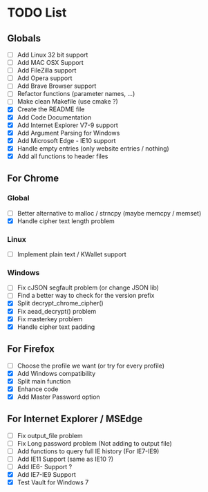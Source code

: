 # TODO List

## Globals 
- [ ] Add Linux 32 bit support
- [ ] Add MAC OSX Support
- [ ] Add FileZilla support
- [ ] Add Opera support
- [ ] Add Brave Browser support
- [ ] Refactor functions (parameter names, ...)
- [ ] Make clean Makefile (use cmake ?)
- [x] Create the README file
- [x] Add Code Documentation
- [x] Add Internet Explorer V7-9 support 
- [x] Add Argument Parsing for Windows
- [x] Add Microsoft Edge - IE10 support
- [x] Handle empty entries (only website entries / nothing)
- [x] Add all functions to header files

## For Chrome
### Global
- [ ] Better alternative to malloc / strncpy (maybe memcpy / memset)
- [x] Handle cipher text length problem
### Linux
- [ ] Implement plain text / KWallet support
### Windows
- [ ] Fix cJSON segfault problem (or change JSON lib)
- [ ] Find a better way to check for the version prefix
- [x] Split decrypt_chrome_cipher() 
- [x] Fix aead_decrypt() problem
- [x] Fix masterkey problem
- [x] Handle cipher text  padding

## For Firefox
- [ ] Choose the profile we want (or try for every profile)
- [x] Add Windows compatibility
- [x] Split main function
- [x] Enhance code
- [x] Add Master Password option

## For Internet Explorer / MSEdge
- [ ] Fix output_file problem
- [ ] Fix Long password problem (Not adding to output file)
- [ ] Add functions to query full IE history (For IE7-IE9)
- [ ] Add IE11 Support (same as IE10 ?)
- [ ] Add IE6- Support ?
- [x] Add IE7-IE9 Support
- [x] Test Vault for Windows 7
